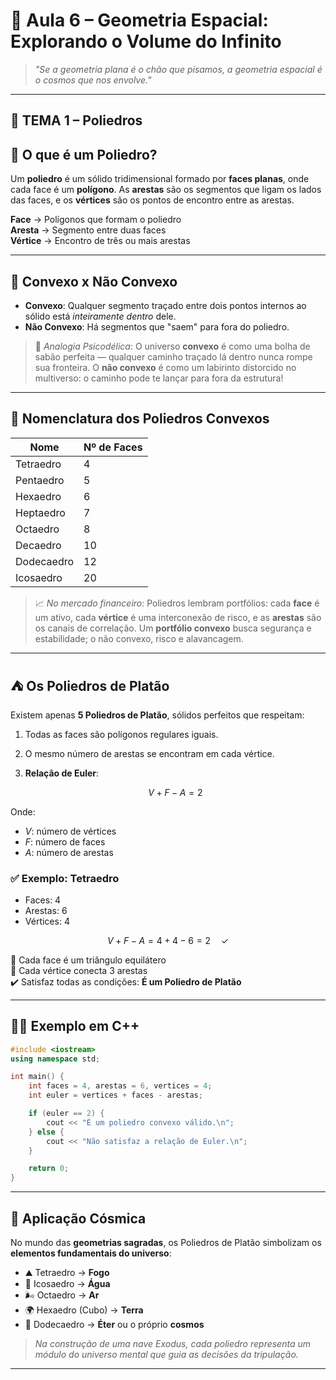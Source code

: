 # 🌌 Aula 6 – Geometria Espacial: Explorando o Volume do Infinito

> *"Se a geometria plana é o chão que pisamos, a geometria espacial é o cosmos que nos envolve."*

---

## 🧊 TEMA 1 – Poliedros

## 🔹 O que é um Poliedro?

Um **poliedro** é um sólido tridimensional formado por **faces planas**, onde cada face é um **polígono**. As **arestas** são os segmentos que ligam os lados das faces, e os **vértices** são os pontos de encontro entre as arestas.

**Face** → Polígonos que formam o poliedro  
**Aresta** → Segmento entre duas faces  
**Vértice** → Encontro de três ou mais arestas  

---

## 🔹 Convexo x Não Convexo

* **Convexo**: Qualquer segmento traçado entre dois pontos internos ao sólido está *inteiramente dentro* dele.
* **Não Convexo**: Há segmentos que "saem" para fora do poliedro.

> 💭 *Analogia Psicodélica*:
> O universo **convexo** é como uma bolha de sabão perfeita — qualquer caminho traçado lá dentro nunca rompe sua fronteira. O **não convexo** é como um labirinto distorcido no multiverso: o caminho pode te lançar para fora da estrutura!

---

## 🧠 Nomenclatura dos Poliedros Convexos

| Nome       | Nº de Faces |
| ---------- | ----------- |
| Tetraedro  | 4           |
| Pentaedro  | 5           |
| Hexaedro   | 6           |
| Heptaedro  | 7           |
| Octaedro   | 8           |
| Decaedro   | 10          |
| Dodecaedro | 12          |
| Icosaedro  | 20          |

> 📈 *No mercado financeiro*:
> Poliedros lembram portfólios: cada **face** é um ativo, cada **vértice** é uma interconexão de risco, e as **arestas** são os canais de correlação. Um **portfólio convexo** busca segurança e estabilidade; o não convexo, risco e alavancagem.

---

## ⛺ Os Poliedros de Platão

Existem apenas **5 Poliedros de Platão**, sólidos perfeitos que respeitam:

1. Todas as faces são polígonos regulares iguais.
2. O mesmo número de arestas se encontram em cada vértice.
3. **Relação de Euler**:

   $$
   V + F - A = 2
   $$

Onde:

* $V$: número de vértices
* $F$: número de faces
* $A$: número de arestas

### ✅ Exemplo: Tetraedro

* Faces: 4
* Arestas: 6
* Vértices: 4

$$
V + F - A = 4 + 4 - 6 = 2 \quad \checkmark
$$

🔺 Cada face é um triângulo equilátero  
🔺 Cada vértice conecta 3 arestas  
✔️ Satisfaz todas as condições: **É um Poliedro de Platão**  

---

## 👨‍💻 Exemplo em C++

```cpp
#include <iostream>
using namespace std;

int main() {
    int faces = 4, arestas = 6, vertices = 4;
    int euler = vertices + faces - arestas;

    if (euler == 2) {
        cout << "É um poliedro convexo válido.\n";
    } else {
        cout << "Não satisfaz a relação de Euler.\n";
    }

    return 0;
}
```

---

## 💐 Aplicação Cósmica

No mundo das **geometrias sagradas**, os Poliedros de Platão simbolizam os **elementos fundamentais do universo**:

* ⛰️ Tetraedro → **Fogo**
* 🌊 Icosaedro → **Água**
* 🌬️ Octaedro → **Ar**
* 🌍 Hexaedro (Cubo) → **Terra**
* 🌝 Dodecaedro → **Éter** ou o próprio **cosmos**

> *Na construção de uma nave Exodus, cada poliedro representa um módulo do universo mental que guia as decisões da tripulação.*

---
